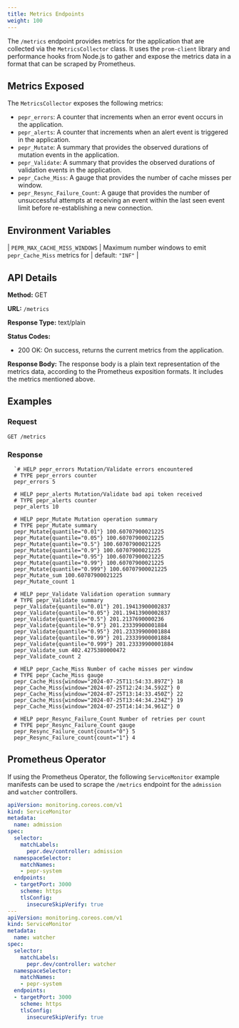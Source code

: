 ```yaml
---
title: Metrics Endpoints
weight: 100
---
```



The `/metrics` endpoint provides metrics for the application that are collected via the `MetricsCollector` class. It uses the `prom-client` library and performance hooks from Node.js to gather and expose the metrics data in a format that can be scraped by Prometheus.

## Metrics Exposed

The `MetricsCollector` exposes the following metrics:

- `pepr_errors`: A counter that increments when an error event occurs in the application.
- `pepr_alerts`: A counter that increments when an alert event is triggered in the application.
- `pepr_Mutate`: A summary that provides the observed durations of mutation events in the application.
- `pepr_Validate`: A summary that provides the observed durations of validation events in the application.
- `pepr_Cache_Miss`: A gauge that provides the number of cache misses per window.
- `pepr_Resync_Failure_Count`: A gauge that provides the number of unsuccessful attempts at receiving an event within the last seen event limit before re-establishing a new connection.

## Environment Variables

| `PEPR_MAX_CACHE_MISS_WINDOWS` | Maximum number windows to emit `pepr_Cache_Miss` metrics for  | default: `"INF"`  |


## API Details

**Method:** GET

**URL:** `/metrics`

**Response Type:** text/plain

**Status Codes:**

- 200 OK: On success, returns the current metrics from the application.

**Response Body:**
The response body is a plain text representation of the metrics data, according to the Prometheus exposition formats. It includes the metrics mentioned above.

## Examples

### Request

```plaintext
GET /metrics
```

### Response

```plaintext
  `# HELP pepr_errors Mutation/Validate errors encountered
  # TYPE pepr_errors counter
  pepr_errors 5

  # HELP pepr_alerts Mutation/Validate bad api token received
  # TYPE pepr_alerts counter
  pepr_alerts 10

  # HELP pepr_Mutate Mutation operation summary
  # TYPE pepr_Mutate summary
  pepr_Mutate{quantile="0.01"} 100.60707900021225
  pepr_Mutate{quantile="0.05"} 100.60707900021225
  pepr_Mutate{quantile="0.5"} 100.60707900021225
  pepr_Mutate{quantile="0.9"} 100.60707900021225
  pepr_Mutate{quantile="0.95"} 100.60707900021225
  pepr_Mutate{quantile="0.99"} 100.60707900021225
  pepr_Mutate{quantile="0.999"} 100.60707900021225
  pepr_Mutate_sum 100.60707900021225
  pepr_Mutate_count 1

  # HELP pepr_Validate Validation operation summary
  # TYPE pepr_Validate summary
  pepr_Validate{quantile="0.01"} 201.19413900002837
  pepr_Validate{quantile="0.05"} 201.19413900002837
  pepr_Validate{quantile="0.5"} 201.2137690000236
  pepr_Validate{quantile="0.9"} 201.23339900001884
  pepr_Validate{quantile="0.95"} 201.23339900001884
  pepr_Validate{quantile="0.99"} 201.23339900001884
  pepr_Validate{quantile="0.999"} 201.23339900001884
  pepr_Validate_sum 402.4275380000472
  pepr_Validate_count 2

  # HELP pepr_Cache_Miss Number of cache misses per window
  # TYPE pepr_Cache_Miss gauge
  pepr_Cache_Miss{window="2024-07-25T11:54:33.897Z"} 18
  pepr_Cache_Miss{window="2024-07-25T12:24:34.592Z"} 0
  pepr_Cache_Miss{window="2024-07-25T13:14:33.450Z"} 22
  pepr_Cache_Miss{window="2024-07-25T13:44:34.234Z"} 19
  pepr_Cache_Miss{window="2024-07-25T14:14:34.961Z"} 0

  # HELP pepr_Resync_Failure_Count Number of retries per count
  # TYPE pepr_Resync_Failure_Count gauge
  pepr_Resync_Failure_count{count="0"} 5
  pepr_Resync_Failure_count{count="1"} 4
```

## Prometheus Operator

If using the Prometheus Operator, the following `ServiceMonitor` example manifests can be used to scrape the `/metrics` endpoint for the `admission` and `watcher` controllers.

```yaml
apiVersion: monitoring.coreos.com/v1
kind: ServiceMonitor
metadata:
  name: admission
spec:
  selector:
    matchLabels:
      pepr.dev/controller: admission
  namespaceSelector:
    matchNames:
    - pepr-system
  endpoints:
  - targetPort: 3000
    scheme: https
    tlsConfig:
      insecureSkipVerify: true
---
apiVersion: monitoring.coreos.com/v1
kind: ServiceMonitor
metadata:
  name: watcher
spec:
  selector:
    matchLabels:
      pepr.dev/controller: watcher
  namespaceSelector:
    matchNames:
    - pepr-system
  endpoints:
  - targetPort: 3000
    scheme: https
    tlsConfig:
      insecureSkipVerify: true
```

